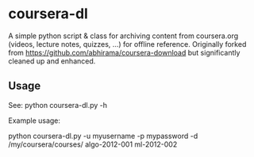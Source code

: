 coursera-dl
===========

A simple python script & class for archiving content from coursera.org (videos, lecture notes, quizzes, ...) for offline reference. Originally forked from https://github.com/abhirama/coursera-download but significantly cleaned up and enhanced.

Usage
-----

See: python coursera-dl.py -h

Example usage:

python coursera-dl.py -u myusername -p mypassword -d /my/coursera/courses/ algo-2012-001 ml-2012-002


